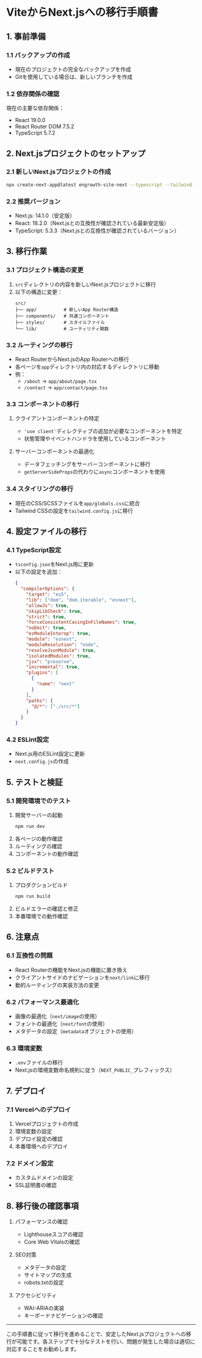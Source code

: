 # ViteからNext.jsへの移行手順書

## 1. 事前準備

### 1.1 バックアップの作成
- 現在のプロジェクトの完全なバックアップを作成
- Gitを使用している場合は、新しいブランチを作成

### 1.2 依存関係の確認
現在の主要な依存関係：
- React 19.0.0
- React Router DOM 7.5.2
- TypeScript 5.7.2

## 2. Next.jsプロジェクトのセットアップ

### 2.1 新しいNext.jsプロジェクトの作成
```bash
npx create-next-app@latest engrowth-site-next --typescript --tailwind --eslint
```

### 2.2 推奨バージョン
- Next.js: 14.1.0（安定版）
- React: 18.2.0（Next.jsとの互換性が確認されている最新安定版）
- TypeScript: 5.3.3（Next.jsとの互換性が確認されているバージョン）

## 3. 移行作業

### 3.1 プロジェクト構造の変更
1. `src`ディレクトリの内容を新しいNext.jsプロジェクトに移行
2. 以下の構造に変更：
   ```
   src/
   ├── app/          # 新しいApp Router構造
   ├── components/   # 共通コンポーネント
   ├── styles/       # スタイルファイル
   └── lib/          # ユーティリティ関数
   ```

### 3.2 ルーティングの移行
- React RouterからNext.jsのApp Routerへの移行
- 各ページを`app`ディレクトリ内の対応するディレクトリに移動
- 例：
  - `/about` → `app/about/page.tsx`
  - `/contact` → `app/contact/page.tsx`

### 3.3 コンポーネントの移行
1. クライアントコンポーネントの特定
   - `'use client'`ディレクティブの追加が必要なコンポーネントを特定
   - 状態管理やイベントハンドラを使用しているコンポーネント

2. サーバーコンポーネントの最適化
   - データフェッチングをサーバーコンポーネントに移行
   - `getServerSideProps`の代わりに`async`コンポーネントを使用

### 3.4 スタイリングの移行
- 現在のCSS/SCSSファイルを`app/globals.css`に統合
- Tailwind CSSの設定を`tailwind.config.js`に移行

## 4. 設定ファイルの移行

### 4.1 TypeScript設定
- `tsconfig.json`をNext.js用に更新
- 以下の設定を追加：
  ```json
  {
    "compilerOptions": {
      "target": "es5",
      "lib": ["dom", "dom.iterable", "esnext"],
      "allowJs": true,
      "skipLibCheck": true,
      "strict": true,
      "forceConsistentCasingInFileNames": true,
      "noEmit": true,
      "esModuleInterop": true,
      "module": "esnext",
      "moduleResolution": "node",
      "resolveJsonModule": true,
      "isolatedModules": true,
      "jsx": "preserve",
      "incremental": true,
      "plugins": [
        {
          "name": "next"
        }
      ],
      "paths": {
        "@/*": ["./src/*"]
      }
    }
  }
  ```

### 4.2 ESLint設定
- Next.js用のESLint設定に更新
- `next.config.js`の作成

## 5. テストと検証

### 5.1 開発環境でのテスト
1. 開発サーバーの起動
   ```bash
   npm run dev
   ```
2. 各ページの動作確認
3. ルーティングの確認
4. コンポーネントの動作確認

### 5.2 ビルドテスト
1. プロダクションビルド
   ```bash
   npm run build
   ```
2. ビルドエラーの確認と修正
3. 本番環境での動作確認

## 6. 注意点

### 6.1 互換性の問題
- React Routerの機能をNext.jsの機能に置き換え
- クライアントサイドのナビゲーションを`next/link`に移行
- 動的ルーティングの実装方法の変更

### 6.2 パフォーマンス最適化
- 画像の最適化（`next/image`の使用）
- フォントの最適化（`next/font`の使用）
- メタデータの設定（`metadata`オブジェクトの使用）

### 6.3 環境変数
- `.env`ファイルの移行
- Next.jsの環境変数命名規則に従う（`NEXT_PUBLIC_`プレフィックス）

## 7. デプロイ

### 7.1 Vercelへのデプロイ
1. Vercelプロジェクトの作成
2. 環境変数の設定
3. デプロイ設定の確認
4. 本番環境へのデプロイ

### 7.2 ドメイン設定
- カスタムドメインの設定
- SSL証明書の確認

## 8. 移行後の確認事項

1. パフォーマンスの確認
   - Lighthouseスコアの確認
   - Core Web Vitalsの確認

2. SEO対策
   - メタデータの設定
   - サイトマップの生成
   - robots.txtの設定

3. アクセシビリティ
   - WAI-ARIAの実装
   - キーボードナビゲーションの確認

---

この手順書に従って移行を進めることで、安定したNext.jsプロジェクトへの移行が可能です。各ステップで十分なテストを行い、問題が発生した場合は適切に対応することをお勧めします。 